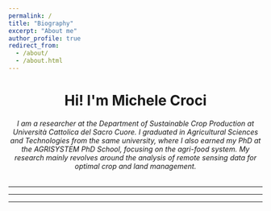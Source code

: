```yaml
---
permalink: /
title: "Biography"
excerpt: "About me"
author_profile: true
redirect_from: 
  - /about/
  - /about.html
---
```



<h1 align="center"> Hi! I'm Michele Croci</h1>
<h6 align="center"> I am a researcher at the Department of Sustainable Crop Production at Università Cattolica del Sacro Cuore. I graduated in Agricultural Sciences and Technologies from the same university, where I also earned my PhD at the AGRISYSTEM PhD School, focusing on the agri-food system. My research mainly revolves around the analysis of remote sensing data for optimal crop and land management. </h6> 


---



---




---
